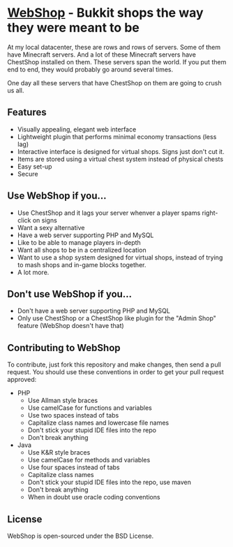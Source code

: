 # [WebShop](http://github.com/goldblattster/webshop) - Bukkit shops the way they were meant to be

At my local datacenter, these are rows and rows of servers. Some of them have Minecraft servers. And a lot of these Minecraft servers have ChestShop installed on them. These servers span the world. If you put them end to end, they would probably go around several times.

One day all these servers that have ChestShop on them are going to crush us all.

## Features
- Visually appealing, elegant web interface
- Lightweight plugin that performs minimal economy transactions (less lag)
- Interactive interface is designed for virtual shops. Signs just don't cut it.
- Items are stored using a virtual chest system instead of physical chests
- Easy set-up
- Secure

## Use WebShop if you...
- Use ChestShop and it lags your server whenver a player spams right-click on signs
- Want a sexy alternative
- Have a web server supporting PHP and MySQL
- Like to be able to manage players in-depth
- Want all shops to be in a centralized location
- Want to use a shop system designed for virtual shops, instead of trying to mash shops and in-game blocks together.
- A lot more.

## Don't use WebShop if you...
- Don't have a web server supporting PHP and MySQL
- Only use ChestShop or a ChestShop like plugin for the "Admin Shop" feature (WebShop doesn't have that)

## Contributing to WebShop
To contribute, just fork this repository and make changes, then send a pull request. You should use these conventions in order to get your pull request approved:

- PHP
    * Use Allman style braces
    * Use camelCase for functions and variables
    * Use two spaces instead of tabs
    * Capitalize class names and lowercase file names
    * Don't stick your stupid IDE files into the repo
    * Don't break anything
- Java
    * Use K&R style braces
    * Use camelCase for methods and variables
    * Use four spaces instead of tabs
    * Capitalize class names
    * Don't stick your stupid IDE files into the repo, use maven
    * Don't break anything
    * When in doubt use oracle coding conventions

## License
WebShop is open-sourced under the BSD License.